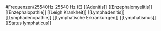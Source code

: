 #Frequenzen/25540Hz
25540 Hz (E)
[[Adenitis]]
[[Enzephalomyelitis]]
[[Enzephalopathie]]
[[Leigh Krankheit]]
[[Lymphadenitis]]
[[Lymphadenopathie]]
[[Lymphatische Erkrankungen]]
[[Lymphatismus]]
[[Status lymphaticus]]